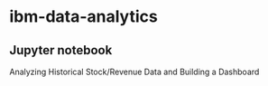 # ibm-data-analytics

## Jupyter notebook
Analyzing Historical Stock/Revenue Data and Building a Dashboard
